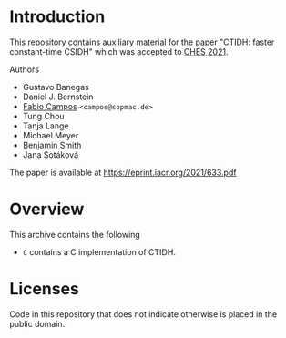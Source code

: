 # Introduction 

This repository contains auxiliary material for the paper "CTIDH: faster constant-time CSIDH" which was accepted to [CHES 2021](https://ches.iacr.org/2021/).

Authors
 - Gustavo Banegas
 - Daniel J. Bernstein
 - [Fabio Campos](https://www.sopmac.de/) `<campos@sopmac.de>` 
 - Tung Chou
 - Tanja Lange
 - Michael Meyer
 - Benjamin Smith
 - Jana Sotáková 

The paper is available at https://eprint.iacr.org/2021/633.pdf

# Overview

This archive contains the following 
- `C` contains a C implementation of CTIDH.

# Licenses

Code in this repository that does not indicate otherwise is placed in the public domain. 
